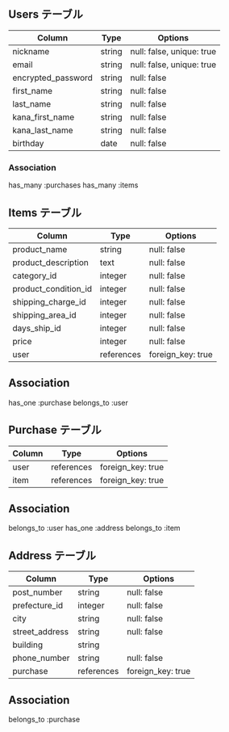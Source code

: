 ## Users テーブル

| Column              | Type   | Options                   |
| ------------------- | ------ | ------------------------- |
| nickname            | string | null: false, unique: true |
| email               | string | null: false, unique: true |
| encrypted_password  | string | null: false               |
| first_name          | string | null: false               |
| last_name           | string | null: false               |
| kana_first_name     | string | null: false               |
| kana_last_name      | string | null: false               |
| birthday            | date   | null: false               |

### Association
has_many :purchases
has_many :items

## Items テーブル

| Column               | Type       | Options           |
| -------------------- | ---------- | ----------------- |
| product_name         | string     | null: false       |
| product_description  | text       | null: false       |
| category_id          | integer    | null: false       |
| product_condition_id | integer    | null: false       |
| shipping_charge_id   | integer    | null: false       |
| shipping_area_id     | integer    | null: false       |
| days_ship_id         | integer    | null: false       |
| price                | integer    | null: false       |
| user                 | references | foreign_key: true |

## Association
has_one :purchase
belongs_to :user

## Purchase テーブル

| Column              | Type       | Options           |
| ------------------- | ---------- | ----------------- |
| user                | references | foreign_key: true |
| item                | references | foreign_key: true |

## Association
belongs_to :user
has_one    :address
belongs_to :item

## Address テーブル

| Column               | Type       | Options           |
| -------------------- | ---------- | ----------------- |
| post_number          | string     | null: false       |
| prefecture_id        | integer    | null: false       |
| city                 | string     | null: false       |
| street_address       | string     | null: false       |
| building             | string     |                   |
| phone_number         | string     | null: false       |
| purchase             | references | foreign_key: true |

## Association
belongs_to :purchase